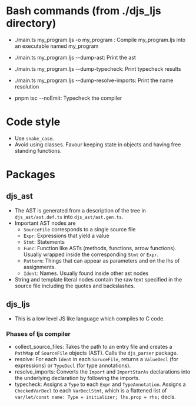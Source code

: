 # Bash commands (from ./djs_ljs directory)
- ./main.ts my_program.ljs -o my_program : Compile my_program.ljs into an executable named my_program

- ./main.ts my_program.ljs --dump-ast: Print the ast
- ./main.ts my_program.ljs --dump-typecheck: Print typecheck results
- ./main.ts my_program.ljs --dump-resolve-imports: Print the name resolution
- pnpm tsc --noEmit: Typecheck the compiler


# Code style
- Use `snake_case`.
- Avoid using classes. Favour keeping state in objects and having free standing functions.

# Packages

## djs_ast
- The AST is generated from a description of the tree in
`djs_ast/ast.def.ts` into `djs_ast/ast.gen.ts`.
- Important AST nodes are
  - `SourceFile` corresponds to a single source file
  - `Expr`: Expressions that yield a value
  - `Stmt`: Statements
  - `Func`: Function like ASTs (methods, functions, arrow functions).
            Usually wrapped inside the corresponding `Stmt` or `Expr`.
  - `Pattern`: Things that can appear as parameters and on the lhs of
    assignments.
  - `Ident`: Names. Usually found inside other ast nodes
- String and template literal nodes contain the raw text specified in the source file including the quotes and backslashes.


## djs_ljs
- This is a low level JS like language which compiles to C code.
### Phases of ljs compiler
- collect_source_files: Takes the path to an entry file and creates a
  `PathMap` of `SourceFile` objects (AST). Calls the `djs_parser` package.
- resolve: For each `Ident` in each `SoruceFile`, returns a
`ValueDecl` (for expressions) or `TypeDecl` (for type annotations).
- resolve_imports: Converts the `Import` and `ImportStarAs` declarations
into the underlying declaration by following the imports.
- typecheck: Assigns a `Type` to each `Expr` and `TypeAnnotation`.
Assigns a `CheckedVarDecl` to each `VarDeclStmt`, which is a flattened
list of `var/let/const name: Type = initializer; lhs.prop = rhs;` decls.
